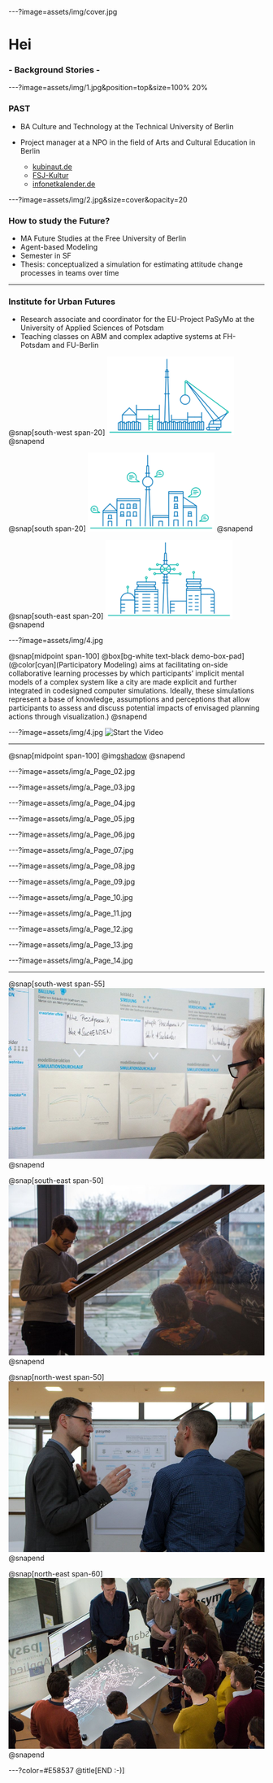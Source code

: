 ---?image=assets/img/cover.jpg
# Hei
### - Background Stories -

---?image=assets/img/1.jpg&position=top&size=100% 20%
### PAST
* BA Culture and Technology at the Technical University of Berlin

* Project manager at a NPO in the field of Arts and Cultural Education in Berlin

  * [kubinaut.de](https://www.kubinaut.de/de)
  * [FSJ-Kultur](http://lkj-berlin.de/fsjkultur/)
  * [infonetkalender.de](http://www.infonetkalender.de/)

---?image=assets/img/2.jpg&size=cover&opacity=20
### How to study the Future?
* MA Future Studies at the Free University of Berlin
* Agent-based Modeling
* Semester in SF
* Thesis: conceptualized a simulation for estimating attitude change processes in teams over time

---

### Institute for Urban Futures
* Research associate and coordinator for the EU-Project PaSyMo at the University of Applied Sciences of Potsdam
* Teaching classes on ABM and complex adaptive systems at FH-Potsdam and FU-Berlin

@snap[south-west span-20]
![](assets/img/UZ_l.png)
@snapend

@snap[south span-20]
![](assets/img/UZ_m.png)
@snapend

@snap[south-east span-20]
![](assets/img/UZ_r.png)
@snapend



---?image=assets/img/4.jpg

@snap[midpoint span-100]
@box[bg-white text-black demo-box-pad](@color[cyan](Participatory Modeling) aims at facilitating on-side collaborative learning processes by which participants’ implicit mental models of a complex system like a city are made explicit and further integrated in codesigned computer simulations. Ideally, these simulations represent a base of knowledge, assumptions and perceptions that allow participants to assess and discuss potential impacts of envisaged planning actions through visualization.)
@snapend

---?image=assets/img/4.jpg
![Start the Video](https://player.vimeo.com/video/285110972)

---

@snap[midpoint span-100]
@img[shadow](assets/img/a_Page_01.jpg)
@snapend

---?image=assets/img/a_Page_02.jpg

---?image=assets/img/a_Page_03.jpg

---?image=assets/img/a_Page_04.jpg

---?image=assets/img/a_Page_05.jpg

---?image=assets/img/a_Page_06.jpg

---?image=assets/img/a_Page_07.jpg

---?image=assets/img/a_Page_08.jpg

---?image=assets/img/a_Page_09.jpg

---?image=assets/img/a_Page_10.jpg

---?image=assets/img/a_Page_11.jpg

---?image=assets/img/a_Page_12.jpg

---?image=assets/img/a_Page_13.jpg

---?image=assets/img/a_Page_14.jpg

---
@snap[south-west span-55]
![](assets/img/WS3.jpg)
@snapend

@snap[south-east span-50]
![](assets/img/WS4.jpg)
@snapend

@snap[north-west span-50]
![](assets/img/WS2.jpg)
@snapend

@snap[north-east span-60]
![](assets/img/WS1.jpg)
@snapend


---?color=#E58537
@title[END :-)]
